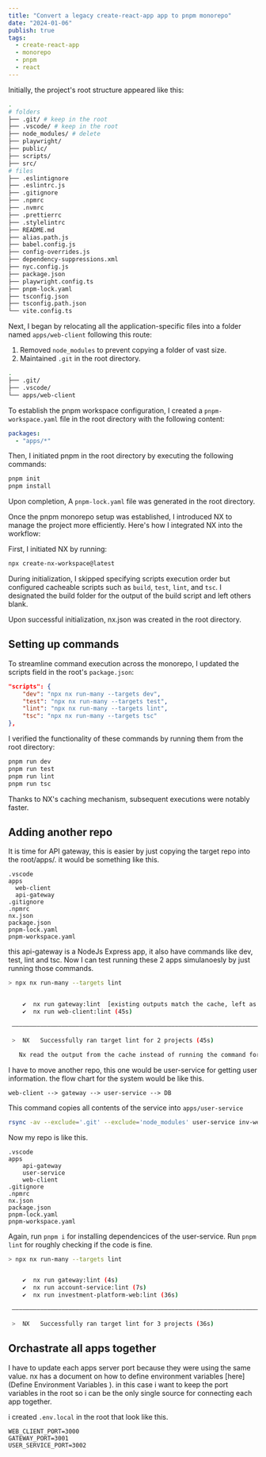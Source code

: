 ```yaml
---
title: "Convert a legacy create-react-app app to pnpm monorepo"
date: "2024-01-06"
publish: true
tags:
  - create-react-app
  - monorepo
  - pnpm
  - react
---
```


Initially, the project's root structure appeared like this:

```bash
.
# folders
├── .git/ # keep in the root
├── .vscode/ # keep in the root
├── node_modules/ # delete
├── playwright/
├── public/
├── scripts/
├── src/
# files
├── .eslintignore
├── .eslintrc.js
├── .gitignore
├── .npmrc
├── .nvmrc
├── .prettierrc
├── .stylelintrc
├── README.md
├── alias.path.js
├── babel.config.js
├── config-overrides.js
├── dependency-suppressions.xml
├── nyc.config.js
├── package.json
├── playwright.config.ts
├── pnpm-lock.yaml
├── tsconfig.json
├── tsconfig.path.json
└── vite.config.ts
```

Next, I began by relocating all the application-specific files into a folder named `apps/web-client` following this route:

1. Removed `node_modules` to prevent copying a folder of vast size.
2. Maintained `.git` in the root directory.

```bash
.
├── .git/
├── .vscode/
└── apps/web-client
```

To establish the pnpm workspace configuration, I created a `pnpm-workspace.yaml` file in the root directory with the following content:

```yml
packages:
  - "apps/*"
```

Then, I initiated pnpm in the root directory by executing the following commands:

```bash
pnpm init
pnpm install
```

Upon completion, A `pnpm-lock.yaml` file was generated in the root directory.

Once the pnpm monorepo setup was established, I introduced NX to manage the project more efficiently. Here's how I integrated NX into the workflow:

First, I initiated NX by running:

```bash
npx create-nx-workspace@latest
```

During initialization, I skipped specifying scripts execution order but configured cacheable scripts such as `build`, `test`, `lint`, and `tsc`. I designated the build folder for the output of the build script and left others blank.

Upon successful initialization, nx.json was created in the root directory.

## Setting up commands

To streamline command execution across the monorepo, I updated the scripts field in the root's `package.json`:

```json
"scripts": {
    "dev": "npx nx run-many --targets dev",
    "test": "npx nx run-many --targets test",
    "lint": "npx nx run-many --targets lint",
    "tsc": "npx nx run-many --targets tsc"
},
```

I verified the functionality of these commands by running them from the root directory:

```bash
pnpm run dev
pnpm run test
pnpm run lint
pnpm run tsc
```

Thanks to NX's caching mechanism, subsequent executions were notably faster.

## Adding another repo

It is time for API gateway, this is easier by just copying the target repo into the root/apps/. it would be something like this.

```
.vscode
apps
  web-client
  api-gateway
.gitignore
.npmrc
nx.json
package.json
pnpm-lock.yaml
pnpm-workspace.yaml
```

this api-gateway is a NodeJs Express app, it also have commands like dev, test, lint and tsc. Now I can test running these 2 apps simulanoesly by just running those commands.

```bash
> npx nx run-many --targets lint


    ✔  nx run gateway:lint  [existing outputs match the cache, left as is]
    ✔  nx run web-client:lint (45s)

 ————————————————————————————————————————————————————————————————————————————————————————————————————————————————————————————————————————————————————————————————————————————

 >  NX   Successfully ran target lint for 2 projects (45s)

   Nx read the output from the cache instead of running the command for 1 out of 2 tasks.
```

I have to move another repo, this one would be user-service for getting user information. the flow chart for the system would be like this.

```
web-client --> gateway --> user-service --> DB
```

This command copies all contents of the service into `apps/user-service`

```bash
rsync -av --exclude='.git' --exclude='node_modules' user-service inv-web-monorepo/apps
```

Now my repo is like this.

```
.vscode
apps
    api-gateway
    user-service
    web-client
.gitignore
.npmrc
nx.json
package.json
pnpm-lock.yaml
pnpm-workspace.yaml
```

Again, run `pnpm i` for installing dependencices of the user-service. Run `pnpm lint` for roughly checking if the code is fine.

```bash
> npx nx run-many --targets lint


    ✔  nx run gateway:lint (4s)
    ✔  nx run account-service:lint (7s)
    ✔  nx run investment-platform-web:lint (36s)

 ————————————————————————————————————————————————————————————————————————————————————————————————————————————————————————————————————————————————————————————————————————————

 >  NX   Successfully ran target lint for 3 projects (36s)
```

## Orchastrate all apps together

I have to update each apps server port because they were using the same value. nx has a document on how to define environment variables [here](Define Environment Variables
). in this case i want to keep the port variables in the root so i can be the only single source for connecting each app together.

i created `.env.local` in the root that look like this.

```
WEB_CLIENT_PORT=3000
GATEWAY_PORT=3001
USER_SERVICE_PORT=3002
```
